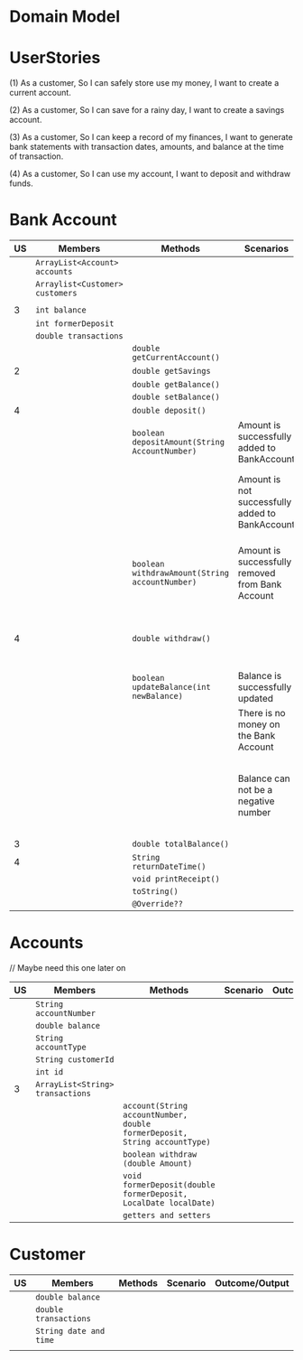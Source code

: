 # Domain Model

# UserStories
(1) As a customer,
So I can safely store use my money,
I want to create a current account.

(2) As a customer,
So I can save for a rainy day,
I want to create a savings account.

(3) As a customer,
So I can keep a record of my finances,
I want to generate bank statements with transaction dates, amounts, and balance at the time of transaction.

(4) As a customer,
So I can use my account,
I want to deposit and withdraw funds.

# Bank Account 
| US | Members                         | Methods                                        | Scenarios                                        | Output/Outcome                                                                                    |
|----|---------------------------------|------------------------------------------------|--------------------------------------------------|---------------------------------------------------------------------------------------------------|
|    | `ArrayList<Account> accounts`   |                                                |                                                  |                                                                                                   |
|    | `Arraylist<Customer> customers` |                                                |                                                  |                                                                                                   |
|    |                                 |                                                |                                                  |                                                                                                   |
| 3  | `int balance`                   |                                                |                                                  |                                                                                                   |
|    | `int formerDeposit`             |                                                |                                                  |                                                                                                   |
|    | `double transactions`           |                                                |                                                  |                                                                                                   |
|    |                                 | `double getCurrentAccount()`                   |                                                  |                                                                                                   |
| 2  |                                 | `double getSavings`                            |                                                  |                                                                                                   |
|    |                                 | `double getBalance()`                          |                                                  |                                                                                                   |
|    |                                 | `double setBalance()`                          |                                                  |                                                                                                   |
| 4  |                                 | `double deposit()`                             |                                                  |                                                                                                   |
|    |                                 | `boolean depositAmount(String AccountNumber)`  | Amount is successfully added to BankAccount      | Return true                                                                                       |
|    |                                 |                                                | Amount is not successfully added to BankAccount  | Print message: The amount is not added to your bank account. Return false                         |
|    |                                 | `boolean withdrawAmount(String accountNumber)` | Amount is successfully removed from Bank Account | Print message: The amount is successfully taken off your account. Return true                     |
| 4  |                                 | `double withdraw()`                            |                                                  | Print message: The amount is not taken off your account. Return false                             |
|    |                                 | `boolean updateBalance(int newBalance)`        | Balance is successfully updated                  |                                                                                                   |
|    |                                 |                                                | There is no money on the Bank Account            | Return 0.00                                                                                       |
|    |                                 |                                                | Balance can not be a negative number             | Print error message: You can't take money from your account because it cant be a negative number. |
| 3  |                                 | `double totalBalance()`                        |                                                  |                                                                                                   |
| 4  |                                 | `String returnDateTime()`                      |                                                  |                                                                                                   |
|    |                                 | `void printReceipt()`                          |                                                  |                                                                                                   |
|    |                                 | `toString()`                                   |                                                  |                                                                                                   |
|    |                                 | `@Override??`                                  |                                                  |                                                                                                   |

# Accounts
// Maybe need this one later on

| US | Members                           | Methods                                                                   | Scenario | Outcome/Output |
|----|-----------------------------------|---------------------------------------------------------------------------|----------|----------------|
|    | `String accountNumber`            |                                                                           |          |                |
|    | `double balance`                  |                                                                           |          |                |
|    | `String accountType`              |                                                                           |          |                |
|    | `String customerId`               |                                                                           |          |                |
|    | `int id`                          |                                                                           |          |                |
| 3  | `ArrayList<String> transactions`  |                                                                           |          |                |
|    |                                   | `account(String accountNumber, double formerDeposit, String accountType)` |          |                |
|    |                                   | `boolean withdraw (double Amount)`                                        |          |                |
|    |                                   | `void formerDeposit(double formerDeposit, LocalDate localDate)`           |          |                |
|    |                                   | `getters and setters`                                                     |          |                |

# Customer

| US | Members                | Methods | Scenario | Outcome/Output |
|----|------------------------|---------|----------|----------------|
|    | `double balance`       |         |          |                |
|    | `double transactions`  |         |          |                |
|    | `String date and time` |         |          |                |
|    |                        |         |          |                |

